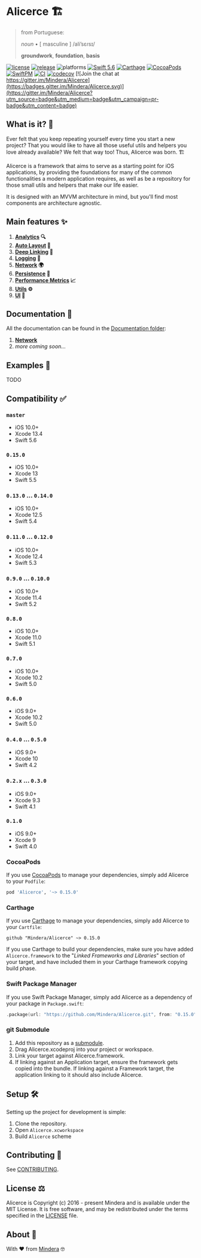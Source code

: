 # Alicerce 🏗

> from Portuguese:
>
> _noun_ • [ masculine ] /ali’sɛɾsɪ/
> 
> **groundwork**, **foundation**, **basis**

[![license](https://img.shields.io/badge/license-MIT-lightgrey.svg)](https://github.com/Mindera/Alicerce/blob/master/LICENSE)
[![release](https://img.shields.io/github/release/Mindera/Alicerce.svg)](https://github.com/Mindera/Alicerce/releases)
![platforms](https://img.shields.io/badge/platforms-iOS-lightgrey.svg)
[![Swift 5.6](https://img.shields.io/badge/Swift-5.6-orange.svg?style=flat)](https://developer.apple.com/swift/)
[![Carthage](https://img.shields.io/badge/Carthage-compatible-4BC51D.svg?style=flat)](https://github.com/Carthage/Carthage)
[![CocoaPods](https://img.shields.io/cocoapods/v/Alicerce.svg)](https://cocoapods.org/)
[![SwiftPM](https://img.shields.io/badge/SwiftPM-compatible-orange.svg)](#swift-package-manager)
[![CI](https://github.com/Mindera/Alicerce/actions/workflows/ci.yml/badge.svg)](https://github.com/Mindera/Alicerce/actions/workflows/ci.yml)
[![codecov](https://codecov.io/gh/Mindera/Alicerce/branch/master/graph/badge.svg)](https://codecov.io/gh/Mindera/Alicerce)
[![Join the chat at https://gitter.im/Mindera/Alicerce](https://badges.gitter.im/Mindera/Alicerce.svg)](https://gitter.im/Mindera/Alicerce?utm_source=badge&utm_medium=badge&utm_campaign=pr-badge&utm_content=badge)

## What is it? 🤔

Ever felt that you keep repeating yourself every time you start a new project? That you would like to have all those useful utils and helpers you love already available? We felt that way too! Thus, Alicerce was born. 🏗

Alicerce is a framework that aims to serve as a starting point for iOS applications, by providing the foundations for many of the common functionalities a modern application requires, as well as be a repository for those small utils and helpers that make our life easier.

It is designed with an MVVM architecture in mind, but you'll find most components are architecture agnostic.

## Main features ✨

1. **[Analytics][] 🔍**
1. **[Auto Layout][AutoLayout] 📐**
1. **[Deep Linking][DeepLinking] 🔗**
1. **[Logging][] 📝**
1. **[Network][] 🌍**
1. **[Persistence][] 💾**
1. **[Performance Metrics][PerformanceMetrics] 📈**
1. **[Utils][] ⚙️**
1. **[UI][UIKit] 📲**

## Documentation 📄

All the documentation can be found in the [Documentation folder](./Documentation):

1. **[Network](./Documentation/Network.md)**
1. _more coming soon..._

## Examples 👀

TODO

## Compatibility ✅

### `master`

- iOS 10.0+
- Xcode 13.4
- Swift 5.6

### `0.15.0`

- iOS 10.0+
- Xcode 13
- Swift 5.5

### `0.13.0` ... `0.14.0`

- iOS 10.0+
- Xcode 12.5
- Swift 5.4

### `0.11.0` ... `0.12.0`

- iOS 10.0+
- Xcode 12.4
- Swift 5.3

### `0.9.0` ... `0.10.0`

- iOS 10.0+
- Xcode 11.4
- Swift 5.2

### `0.8.0`

- iOS 10.0+
- Xcode 11.0
- Swift 5.1

### `0.7.0`

- iOS 10.0+
- Xcode 10.2
- Swift 5.0

### `0.6.0`

- iOS 9.0+
- Xcode 10.2
- Swift 5.0

### `0.4.0` ... `0.5.0`

- iOS 9.0+  
- Xcode 10
- Swift 4.2

### `0.2.x` ... `0.3.0`

- iOS 9.0+  
- Xcode 9.3
- Swift 4.1

### `0.1.0`

- iOS 9.0+  
- Xcode 9
- Swift 4.0

### CocoaPods

If you use [CocoaPods][] to manage your dependencies, simply add Alicerce to your `Podfile`:

```ruby
pod 'Alicerce', '~> 0.15.0'
```

### Carthage

If you use [Carthage][] to manage your dependencies, simply add Alicerce to your `Cartfile`:

```
github "Mindera/Alicerce" ~> 0.15.0
```

If you use Carthage to build your dependencies, make sure you have added `Alicerce.framework` to the 
"_Linked Frameworks and Libraries_" section of your target, and have included them in your Carthage framework copying build 
phase.

### Swift Package Manager

If you use Swift Package Manager, simply add Alicerce as a dependency of your package in `Package.swift`:

```swift
.package(url: "https://github.com/Mindera/Alicerce.git", from: "0.15.0"),
```

### git Submodule

1. Add this repository as a [submodule][].
1. Drag Alicerce.xcodeproj into your project or workspace.
1. Link your target against Alicerce.framework.
1. If linking against an Application target, ensure the framework gets copied into the bundle. If linking against a Framework target, 
the application linking to it should also include Alicerce.

## Setup 🛠

Setting up the project for development is simple:

1. Clone the repository.
1. Open `Alicerce.xcworkspace`
1. Build `Alicerce` scheme

## Contributing 🙌

See [CONTRIBUTING].

## License ⚖️

Alicerce is Copyright (c) 2016 - present Mindera and is available under the MIT License. It is free software, and may be redistributed under the terms specified in the [LICENSE] file.

## About 👥

With ❤️ from [Mindera](https://www.mindera.com) 🤓

[Analytics]: https://github.com/Mindera/Alicerce/tree/master/Sources/Analytics
[AutoLayout]: https://github.com/Mindera/Alicerce/tree/master/Sources/AutoLayout
[DeepLinking]: https://github.com/Mindera/Alicerce/tree/master/Sources/DeepLinking
[Logging]: https://github.com/Mindera/Alicerce/tree/master/Sources/Logging
[Network]: https://github.com/Mindera/Alicerce/tree/master/Sources/Network
[Persistence]: https://github.com/Mindera/Alicerce/tree/master/Sources/Persistence
[PerformanceMetrics]: https://github.com/Mindera/Alicerce/tree/master/Sources/PerformanceMetrics
[QuartzCore]: https://github.com/Mindera/Alicerce/tree/master/Sources/QuartzCore
[Resource]: https://github.com/Mindera/Alicerce/tree/master/Sources/Resource
[Stores]: https://github.com/Mindera/Alicerce/tree/master/Sources/Stores
[UIKit]: https://github.com/Mindera/Alicerce/tree/master/Sources/UIKit
[Utils]: https://github.com/Mindera/Alicerce/tree/master/Sources/Utils
[View]: https://github.com/Mindera/Alicerce/tree/master/Sources/View

[Carthage]: https://github.com/Carthage/Carthage/#readme
[CocoaPods]: https://cocoapods.org/
[submodule]: https://git-scm.com/docs/git-submodule

[LICENSE]: ./LICENSE
[CONTRIBUTING]: ./CONTRIBUTING.md
